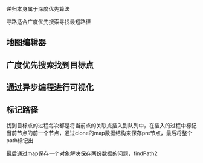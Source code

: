 递归本身属于深度优先算法


寻路适合广度优先搜索寻找最短路径

## 地图编辑器

## 广度优先搜索找到目标点

## 通过异步编程进行可视化

## 标记路径
找到目标点的过程每次都是将当前点的关联点插入到队列中，在插入的过程中标记当前节点的前一个节点，通过clone的map数据结构来保存pre节点，最后将整个path标记出

最后通过map保存一个对象解决保存两份数据的问题，findPath2
